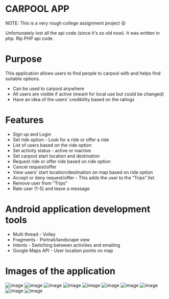 # CARPOOL APP


NOTE: This is a very rough college assignment project 😜


Unfortunately lost all the api code (since it's so old now). 
It was written in php. Rip PHP api code. 

# Purpose
This application allows users to find people to carpool with and helps find suitable options. 
* Can be used to carpool anywhere
* All users are visible if active (meant for local use but could be changed) 
* Have an idea of the users’ credibility based on the ratings

# Features
* Sign up and Login
* Set ride option - Look for a ride or offer a ride 
* List of users based on the ride option 
* Set activity status - active or inactive
* Set carpool start location and destination
* Request ride or offer ride based on ride option
* Cancel request/offer
* View users’ start location/destination on map based on ride option
* Accept or deny request/offer - This adds the user to the “Trips” list.
* Remove user from “Trips”
* Rate user (1-5) and leave a message

# Android application development tools
* Multi thread - Volley
* Fragments - Portrait/landscape view
* Intents - Switching between activities and emailing
* Google Maps API - User location points on map

# Images of the application
![image](https://user-images.githubusercontent.com/55635137/158509559-43ad2c3f-2d08-4d9f-9380-73bddb045add.png)
![image](https://user-images.githubusercontent.com/55635137/158509571-5f1f27fd-276c-433b-93da-4187570dae56.png)
![image](https://user-images.githubusercontent.com/55635137/158509592-cd197dc9-128b-4306-9917-f843416e2b05.png)
![image](https://user-images.githubusercontent.com/55635137/158509601-3f75f84b-ff11-4595-b1c1-b7ee7a90c841.png)
![image](https://user-images.githubusercontent.com/55635137/158509617-86ff6a4f-e5c1-4d36-8033-b70af6390d46.png)
![image](https://user-images.githubusercontent.com/55635137/158509629-58764a6f-dbfb-4c7b-b31f-90031d84ccb5.png)
![image](https://user-images.githubusercontent.com/55635137/158509640-2740d488-aa7c-447b-a83a-23ce1fd54730.png)
![image](https://user-images.githubusercontent.com/55635137/158509657-05f0e9f6-41ab-4b6f-b7b6-c69bb7c65df0.png)
![image](https://user-images.githubusercontent.com/55635137/158509679-3ba4b8a4-55ea-4a07-9f8a-f34c342845bc.png)
![image](https://user-images.githubusercontent.com/55635137/158509697-1005bb4f-3a16-47eb-9f9d-43059600a3f2.png)




